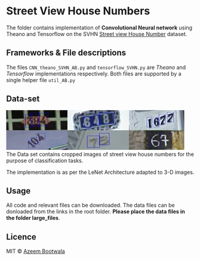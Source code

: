 # Street View House Numbers 

The folder contains implementation of **Convolutional Neural network** using Theano and Tensorflow on the SVHN [Street view House Number](http://ufldl.stanford.edu/housenumbers/) dataset.

## Frameworks & File descriptions
The files `CNN_theano_SVHN_AB.py` and `tensorflow_SVHN.py` are *Theano* and *Tensorflow* implementations respectively. Both files are supported by a single helper file `util_AB.py`

## Data-set 
![kaggle-svhn](../Images/download.jpeg)
The Data set contains cropped images of street view house numbers for the purpose of classification tasks. 

The implementation is as per the LeNet Architecture adapted to 3-D images. 

## Usage 
All code and relevant files can be downloaded. The data files can be donloaded from the links in the root folder. **Please place the data files in the folder large_files**.

## Licence
MIT &copy; [Azeem Bootwala](https://www.linkedin.com/in/azeem-bootwala-19906a39/)


 





